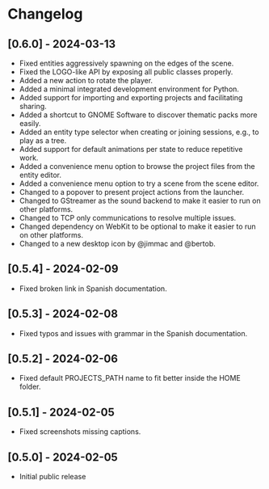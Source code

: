 # Changelog

## [0.6.0] - 2024-03-13

* Fixed entities aggressively spawning on the edges of the scene.
* Fixed the LOGO-like API by exposing all public classes properly.
* Added a new action to rotate the player.
* Added a minimal integrated development environment for Python.
* Added support for importing and exporting projects and facilitating sharing.
* Added a shortcut to GNOME Software to discover thematic packs more easily.
* Added an entity type selector when creating or joining sessions, e.g., to play as a tree.
* Added support for default animations per state to reduce repetitive work.
* Added a convenience menu option to browse the project files from the entity editor.
* Added a convenience menu option to try a scene from the scene editor.
* Changed to a popover to present project actions from the launcher.
* Changed to GStreamer as the sound backend to make it easier to run on other platforms.
* Changed to TCP only communications to resolve multiple issues.
* Changed dependency on WebKit to be optional to make it easier to run on other platforms.
* Changed to a new desktop icon by @jimmac and @bertob.

## [0.5.4] - 2024-02-09

* Fixed broken link in Spanish documentation.

## [0.5.3] - 2024-02-08

* Fixed typos and issues with grammar in the Spanish documentation.

## [0.5.2] - 2024-02-06

* Fixed default PROJECTS_PATH name to fit better inside the HOME folder.

## [0.5.1] - 2024-02-05

* Fixed screenshots missing captions.

## [0.5.0] - 2024-02-05

* Initial public release
